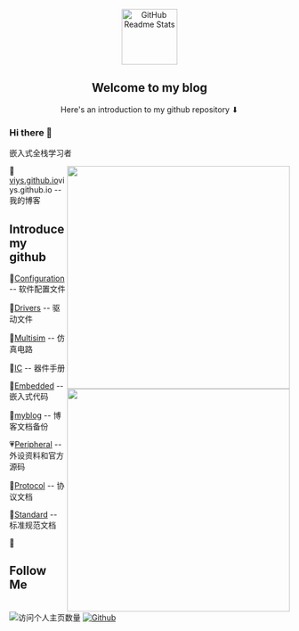 <p align="center">
 	<a href="viys.github.io">
     <img width="100px" src="https://778b-1317013106.cos.ap-nanjing.myqcloud.com/img/202303131049825.png" align="center" alt="GitHub Readme Stats" />
    </a>
 <h2 align="center">Welcome to my blog</h2>
 <p align="center">Here's an introduction to my github repository ⬇</p>
</p>

### Hi there 👋

嵌入式全栈学习者

<a href="https://github.com/viys">
  <img align="right" width="400" src="https://github-readme-stats.vercel.app/api?username=viys&include_all_commits=true&bg_color=30,e96443,904e95&title_color=fff&text_color=fff&icon_color=fff&show_icons=true&hide=contribs" />
</a>





<a>
<img align="right" width="400" src="https://github-readme-stats.vercel.app/api/top-langs/?username=viys&theme=vue" />
</a>



💙[viys.github.io](viys.github.io)viys.github.io -- 我的博客

## Introduce my github

💚[Configuration](https://github.com/viys/Configuration) -- 软件配置文件

🤎[Drivers](https://github.com/viys/Drivers) -- 驱动文件

🧡[Multisim](https://github.com/viys/Multisim) -- 仿真电路

💙[IC](https://github.com/viys/IC) -- 器件手册

💖[Embedded](https://github.com/viys/Embedded) -- 嵌入式代码

💛[myblog](https://github.com/viys/myblog) -- 博客文档备份

💗[Peripheral](https://github.com/viys/Peripheral) -- 外设资料和官方源码

💚[Protocol](https://github.com/viys/Protocol) -- 协议文档

💜[Standard](https://github.com/viys/Standard) -- 标准规范文档

🤎

## Follow Me
![访问个人主页数量](https://komarev.com/ghpvc/?username=viys&color=green)
[![Github](https://img.shields.io/github/followers/viys?label=Github&style=social)](https://github.com/viys)

<!--
**viys/viys** is a ✨ _special_ ✨ repository because its `README.md` (this file) appears on your GitHub profile.

Here are some ideas to get you started:

- 🔭 I’m currently working on ...
- 🌱 I’m currently learning ...
- 👯 I’m looking to collaborate on ...
- 🤔 I’m looking for help with ...
- 💬 Ask me about ...
- 📫 How to reach me: ...
- 😄 Pronouns: ...
- ⚡ Fun fact: ...
-->
